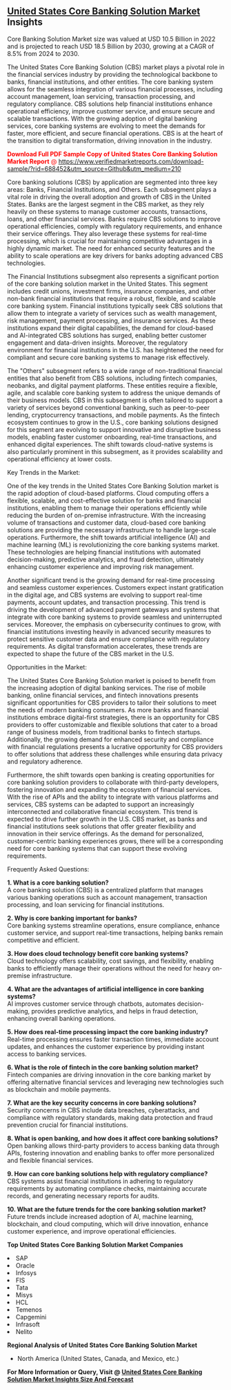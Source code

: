 <h2><a href="https://www.verifiedmarketreports.com/download-sample/?rid=688452&amp;utm_source=Github&amp;utm_medium=210" target="_blank">United States Core Banking Solution Market</a> Insights</h2><p>Core Banking Solution Market size was valued at USD 10.5 Billion in 2022 and is projected to reach USD 18.5 Billion by 2030, growing at a CAGR of 8.5% from 2024 to 2030.</p><p><p>The United States Core Banking Solution (CBS) market plays a pivotal role in the financial services industry by providing the technological backbone to banks, financial institutions, and other entities. The core banking system allows for the seamless integration of various financial processes, including account management, loan servicing, transaction processing, and regulatory compliance. CBS solutions help financial institutions enhance operational efficiency, improve customer service, and ensure secure and scalable transactions. With the growing adoption of digital banking services, core banking systems are evolving to meet the demands for faster, more efficient, and secure financial operations. CBS is at the heart of the transition to digital transformation, driving innovation in the industry.</p><p><p><span class=""><span style="color: #ff0000;"><strong>Download Full PDF Sample Copy of United States Core Banking Solution Market Report</strong> @ </span><a href="https://www.verifiedmarketreports.com/download-sample/?rid=688452&amp;utm_source=Github&amp;utm_medium=210" target="_blank">https://www.verifiedmarketreports.com/download-sample/?rid=688452&amp;utm_source=Github&amp;utm_medium=210</a></span></p></p><p>Core banking solutions (CBS) by application are segmented into three key areas: Banks, Financial Institutions, and Others. Each subsegment plays a vital role in driving the overall adoption and growth of CBS in the United States. Banks are the largest segment in the CBS market, as they rely heavily on these systems to manage customer accounts, transactions, loans, and other financial services. Banks require CBS solutions to improve operational efficiencies, comply with regulatory requirements, and enhance their service offerings. They also leverage these systems for real-time processing, which is crucial for maintaining competitive advantages in a highly dynamic market. The need for enhanced security features and the ability to scale operations are key drivers for banks adopting advanced CBS technologies.<p>The Financial Institutions subsegment also represents a significant portion of the core banking solution market in the United States. This segment includes credit unions, investment firms, insurance companies, and other non-bank financial institutions that require a robust, flexible, and scalable core banking system. Financial institutions typically seek CBS solutions that allow them to integrate a variety of services such as wealth management, risk management, payment processing, and insurance services. As these institutions expand their digital capabilities, the demand for cloud-based and AI-integrated CBS solutions has surged, enabling better customer engagement and data-driven insights. Moreover, the regulatory environment for financial institutions in the U.S. has heightened the need for compliant and secure core banking systems to manage risk effectively.<p>The "Others" subsegment refers to a wide range of non-traditional financial entities that also benefit from CBS solutions, including fintech companies, neobanks, and digital payment platforms. These entities require a flexible, agile, and scalable core banking system to address the unique demands of their business models. CBS in this subsegment is often tailored to support a variety of services beyond conventional banking, such as peer-to-peer lending, cryptocurrency transactions, and mobile payments. As the fintech ecosystem continues to grow in the U.S., core banking solutions designed for this segment are evolving to support innovative and disruptive business models, enabling faster customer onboarding, real-time transactions, and enhanced digital experiences. The shift towards cloud-native systems is also particularly prominent in this subsegment, as it provides scalability and operational efficiency at lower costs.<p>Key Trends in the Market:</p><p>One of the key trends in the United States Core Banking Solution market is the rapid adoption of cloud-based platforms. Cloud computing offers a flexible, scalable, and cost-effective solution for banks and financial institutions, enabling them to manage their operations efficiently while reducing the burden of on-premise infrastructure. With the increasing volume of transactions and customer data, cloud-based core banking solutions are providing the necessary infrastructure to handle large-scale operations. Furthermore, the shift towards artificial intelligence (AI) and machine learning (ML) is revolutionizing the core banking systems market. These technologies are helping financial institutions with automated decision-making, predictive analytics, and fraud detection, ultimately enhancing customer experience and improving risk management.<p>Another significant trend is the growing demand for real-time processing and seamless customer experiences. Customers expect instant gratification in the digital age, and CBS systems are evolving to support real-time payments, account updates, and transaction processing. This trend is driving the development of advanced payment gateways and systems that integrate with core banking systems to provide seamless and uninterrupted services. Moreover, the emphasis on cybersecurity continues to grow, with financial institutions investing heavily in advanced security measures to protect sensitive customer data and ensure compliance with regulatory requirements. As digital transformation accelerates, these trends are expected to shape the future of the CBS market in the U.S.</p><p>Opportunities in the Market:</p><p>The United States Core Banking Solution market is poised to benefit from the increasing adoption of digital banking services. The rise of mobile banking, online financial services, and fintech innovations presents significant opportunities for CBS providers to tailor their solutions to meet the needs of modern banking consumers. As more banks and financial institutions embrace digital-first strategies, there is an opportunity for CBS providers to offer customizable and flexible solutions that cater to a broad range of business models, from traditional banks to fintech startups. Additionally, the growing demand for enhanced security and compliance with financial regulations presents a lucrative opportunity for CBS providers to offer solutions that address these challenges while ensuring data privacy and regulatory adherence.</p><p>Furthermore, the shift towards open banking is creating opportunities for core banking solution providers to collaborate with third-party developers, fostering innovation and expanding the ecosystem of financial services. With the rise of APIs and the ability to integrate with various platforms and services, CBS systems can be adapted to support an increasingly interconnected and collaborative financial ecosystem. This trend is expected to drive further growth in the U.S. CBS market, as banks and financial institutions seek solutions that offer greater flexibility and innovation in their service offerings. As the demand for personalized, customer-centric banking experiences grows, there will be a corresponding need for core banking systems that can support these evolving requirements.</p><p>Frequently Asked Questions:</p><p><strong>1. What is a core banking solution?</strong><br/>A core banking solution (CBS) is a centralized platform that manages various banking operations such as account management, transaction processing, and loan servicing for financial institutions.</p><p><strong>2. Why is core banking important for banks?</strong><br/>Core banking systems streamline operations, ensure compliance, enhance customer service, and support real-time transactions, helping banks remain competitive and efficient.</p><p><strong>3. How does cloud technology benefit core banking systems?</strong><br/>Cloud technology offers scalability, cost savings, and flexibility, enabling banks to efficiently manage their operations without the need for heavy on-premise infrastructure.</p><p><strong>4. What are the advantages of artificial intelligence in core banking systems?</strong><br/>AI improves customer service through chatbots, automates decision-making, provides predictive analytics, and helps in fraud detection, enhancing overall banking operations.</p><p><strong>5. How does real-time processing impact the core banking industry?</strong><br/>Real-time processing ensures faster transaction times, immediate account updates, and enhances the customer experience by providing instant access to banking services.</p><p><strong>6. What is the role of fintech in the core banking solution market?</strong><br/>Fintech companies are driving innovation in the core banking market by offering alternative financial services and leveraging new technologies such as blockchain and mobile payments.</p><p><strong>7. What are the key security concerns in core banking solutions?</strong><br/>Security concerns in CBS include data breaches, cyberattacks, and compliance with regulatory standards, making data protection and fraud prevention crucial for financial institutions.</p><p><strong>8. What is open banking, and how does it affect core banking solutions?</strong><br/>Open banking allows third-party providers to access banking data through APIs, fostering innovation and enabling banks to offer more personalized and flexible financial services.</p><p><strong>9. How can core banking solutions help with regulatory compliance?</strong><br/>CBS systems assist financial institutions in adhering to regulatory requirements by automating compliance checks, maintaining accurate records, and generating necessary reports for audits.</p><p><strong>10. What are the future trends for the core banking solution market?</strong><br/>Future trends include increased adoption of AI, machine learning, blockchain, and cloud computing, which will drive innovation, enhance customer experience, and improve operational efficiencies.</p></p><p><strong>Top United States Core Banking Solution Market Companies</strong></p><div data-test-id=""><p><li>SAP</li><li> Oracle</li><li> Infosys</li><li> FIS</li><li> Tata</li><li> Misys</li><li> HCL</li><li> Temenos</li><li> Capgemini</li><li> Infrasoft</li><li> Nelito</li></p><div><strong>Regional Analysis of&nbsp;United States Core Banking Solution Market</strong></div><ul><li dir="ltr"><p dir="ltr">North America&nbsp;(United States, Canada, and Mexico, etc.)</p></li></ul><p><strong>For More Information or Query, Visit @&nbsp;</strong><strong><a href="https://www.verifiedmarketreports.com/product/core-banking-solution-market/?utm_source=Github&amp;utm_medium=210" target="_blank">United States Core Banking Solution Market Insights Size And Forecast</a></strong></p></div>
